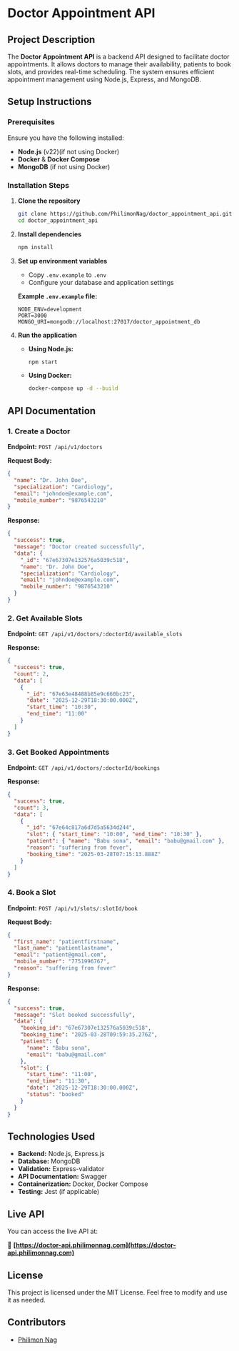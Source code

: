 # Doctor Appointment API

## Project Description

The **Doctor Appointment API** is a backend API designed to facilitate doctor appointments. It allows doctors to manage their availability, patients to book slots, and provides real-time scheduling. The system ensures efficient appointment management using Node.js, Express, and MongoDB.

## Setup Instructions

### Prerequisites

Ensure you have the following installed:

- **Node.js** (v22)(if not using Docker)
- **Docker** & **Docker Compose**
- **MongoDB** (if not using Docker)

### Installation Steps

1. **Clone the repository**

   ```bash
   git clone https://github.com/PhilimonNag/doctor_appointment_api.git
   cd doctor_appointment_api
   ```

2. **Install dependencies**

   ```bash
   npm install
   ```

3. **Set up environment variables**

   - Copy `.env.example` to `.env`
   - Configure your database and application settings

   **Example `.env.example` file:**

   ```env
   NODE_ENV=development
   PORT=3000
   MONGO_URI=mongodb://localhost:27017/doctor_appointment_db
   ```

4. **Run the application**

   - **Using Node.js:**
     ```bash
     npm start
     ```
   - **Using Docker:**
     ```bash
     docker-compose up -d --build
     ```

## API Documentation

### **1. Create a Doctor**

**Endpoint:** `POST /api/v1/doctors`

**Request Body:**

```json
{
  "name": "Dr. John Doe",
  "specialization": "Cardiology",
  "email": "johndoe@example.com",
  "mobile_number": "9876543210"
}
```

**Response:**

```json
{
  "success": true,
  "message": "Doctor created successfully",
  "data": {
    "_id": "67e67307e132576a5039c518",
    "name": "Dr. John Doe",
    "specialization": "Cardiology",
    "email": "johndoe@example.com",
    "mobile_number": "9876543210"
  }
}
```

### **2. Get Available Slots**

**Endpoint:** `GET /api/v1/doctors/:doctorId/available_slots`

**Response:**

```json
{
  "success": true,
  "count": 2,
  "data": [
    {
      "_id": "67e63e48488b85e9c660bc23",
      "date": "2025-12-29T18:30:00.000Z",
      "start_time": "10:30",
      "end_time": "11:00"
    }
  ]
}
```

### **3. Get Booked Appointments**

**Endpoint:** `GET /api/v1/doctors/:doctorId/bookings`

**Response:**

```json
{
  "success": true,
  "count": 3,
  "data": [
    {
      "_id": "67e64c817a6d7d5a5634d244",
      "slot": { "start_time": "10:00", "end_time": "10:30" },
      "patient": { "name": "Babu sona", "email": "babu@gmail.com" },
      "reason": "suffering from fever",
      "booking_time": "2025-03-28T07:15:13.888Z"
    }
  ]
}
```

### **4. Book a Slot**

**Endpoint:** `POST /api/v1/slots/:slotId/book`

**Request Body:**

```json
{
  "first_name": "patientfirstname",
  "last_name": "patientlastname",
  "email": "patient@gmail.com",
  "mobile_number": "7751996767",
  "reason": "suffering from fever"
}
```

**Response:**

```json
{
  "success": true,
  "message": "Slot booked successfully",
  "data": {
    "booking_id": "67e67307e132576a5039c518",
    "booking_time": "2025-03-28T09:59:35.276Z",
    "patient": {
      "name": "Babu sona",
      "email": "babu@gmail.com"
    },
    "slot": {
      "start_time": "11:00",
      "end_time": "11:30",
      "date": "2025-12-29T18:30:00.000Z",
      "status": "booked"
    }
  }
}
```

## Technologies Used

- **Backend:** Node.js, Express.js
- **Database:** MongoDB
- **Validation:** Express-validator
- **API Documentation:** Swagger
- **Containerization:** Docker, Docker Compose
- **Testing:** Jest (if applicable)

## Live API

You can access the live API at:

🔗 **[https://doctor-api.philimonnag.com](https://doctor-api.philimonnag.com)**

## License

This project is licensed under the MIT License. Feel free to modify and use it as needed.

## Contributors

- [Philimon Nag](https://github.com/PhilimonNag)
